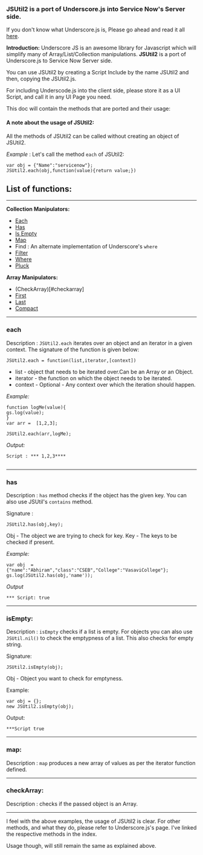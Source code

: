 ### JSUtil2 is a port of Underscore.js into Service Now's Server side.
If you don't know what Underscore.js is, Please go ahead and read it all [here](http://underscorejs.org/).

**Introduction:**  Underscore JS is an awesome library for Javascript which will simplify many of Array/List/Collection manipulations. __JSUtil2__ is a port of Underscore.js to Service Now Server side.

You can use JSUtil2 by creating a Script Include by the name JSUtil2 and then, copying the JSUtil2.js.

For including Underscode.js into the client side, please store it as a UI Script, and call it in any UI Page you need.

This doc will contain the methods that are ported and their usage:

#### A note about the usage of JSUtil2:
All the methods of JSUtil2 can be called without creating an object of JSUtil2.

*Example* : Let's call the method `each` of JSUtil2:

```
var obj = {"Name":"servicenow"};
JSUtil2.each(obj,function(value){return value;})
```







## List of functions:
-----------------------

__Collection Manipulators:__

- [Each](#each)
- [Has](#has) 
- [Is Empty](#isempty)
- [Map](http://underscorejs.org/#map) 
- Find :  An alternate implementation of Underscore's `where`
- [Filter](http://underscorejs.org/#filter)
- [Where](http://underscorejs.org/#where)
- [Pluck](http://underscorejs.org/#pluck)


__Array Manipulators:__

- (CheckArray)[#checkarray]
- [First](http://underscorejs.org/#first)
- [Last](http://underscorejs.org/#last)
- [Compact](http://underscorejs.org/#compact)




****************************************************


### each

Description : `JSUtil2.each` iterates over an object and an iterator in a given context. The signature of the function is given below:

```
JSUtil2.each = function(list,iterator,[context])

```

- list - object that needs to be iterated over.Can be an Array or an Object.
- iterator - the function on which the object needs to be iterated.
- context - Optional - Any context over which the iteration should happen.


*Example:*

```
function logMe(value){
gs.log(value);
}
var arr =  [1,2,3];

JSUtil2.each(arr,logMe);
```
*Output:*
```
Script : *** 1,2,3****


```
--------------------------------------------------------------
### has 
Description : `has` method checks if the object has the given key. You can also use JSUtil's `contains` method.

Signature :

```
JSUtil2.has(obj,key);
```

Obj - The object we are trying to check for key.
Key - The keys to be checked if present.

*Example:*

```
var obj  = {"name":"Abhiram","class":"CSEB","College":"VasaviCollege"};
gs.log(JSUtil2.has(obj,'name'));

```

*Output*

```
*** Script: true
```
-----------------------------------------------------------------------------------

### isEmpty:

Description : `isEmpty` checks if a list is empty. For objects you can also use `JSUtil.nil()` to check the emptypness of a list. This also checks for empty string.

Signature:

```
JSUtil2.isEmpty(obj);
```
Obj - Object you want to check for emptyness.

Example: 

```
var obj = {};
new JSUtil2.isEmpty(obj);
```
Output:
```
***Script true

```
-------------------------------------------------------------

### map:

Description : `map` produces a new array of values as per the iterator function defined.

--------------------------------------------------------------------

 ### checkArray:

Description : checks if the passed object is an Array.

-----------------------------------------------------------------------



I feel with the above examples, the usage of JSUtil2 is clear. For other methods, and what they do, please refer to Underscore.js's page. I've linked the  respective methods in the index. 

Usage though, will still remain the same as explained above.
















